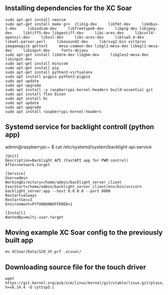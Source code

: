 ## Installing dependencies for the XC Soar
```
sudo apt-get install neovim
sudo apt-get install make g++  zlib1g-dev     libfmt-dev     libdbus-1-dev     libsodium-dev     libfreetype6-dev     libpng-dev libjpeg-dev     libtiff5-dev libgeotiff-dev     libc-ares-dev     libcurl4-openssl-dev     libssl-dev     libc-ares-dev     liblua5.4-dev     libxml-parser-perl     libasound2-dev     librsvg2-bin xsltproc     imagemagick gettext     mesa-common-dev libgl1-mesa-dev libegl1-mesa-dev     libinput-dev     fonts-dejavu
sudo apt-get install libdrm-dev libgbm-dev     libgles2-mesa-dev     libinput-dev
sudo apt-get install minicom
sudo apt-get install pip
sudo apt-get install python3-virtualenv
sudo apt install pigpio python3-pigpio
sudo apt update
sudo apt upgrade
sudo apt install -y raspberrypi-kernel-headers build-essential git
sudo apt install flex bison
sudo apt install bc
sudo apt update
sudo apt upgrade
sudo apt install raspberrypi-kernel-headers
```

## Systemd service for backlight controll (python app)
admin@raspberrypi:~ $ cat /etc/systemd/system/backlight-api.service
```
[Unit]
Description=Backlight API (FastAPI app for PWM control)
After=network.target

[Service]
User=admin
WorkingDirectory=/home/admin/backlight_server_client
ExecStart=/home/admin/backlight_server_client/env/bin/uvicorn backlight_server:app --host 0.0.0.0 --port 8000
Restart=always
RestartSec=3
Environment=PYTHONUNBUFFERED=1

[Install]
WantedBy=multi-user.target
```

## Moving example XC Soar config to the previously built app
```
mv XCSoar/Data/S20_SF.prf .xcsoar/
```
## Downloading source file for the touch driver
```
wget https://git.kernel.org/pub/scm/linux/kernel/git/stable/linux.git/plain/drivers/input/touchscreen/cyttsp5.c?h=v6.14.4 -O cyttsp5.c
```
